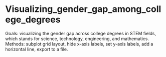 # Visualizing_gender_gap_among_college_degrees
Goals: visualizing the gender gap across college degrees in STEM fields, which stands for science, technology, engineering, and mathematics. Methods: subplot grid layout, hide x-axis labels, set y-axis labels, add a horizontal line, export to a file.
